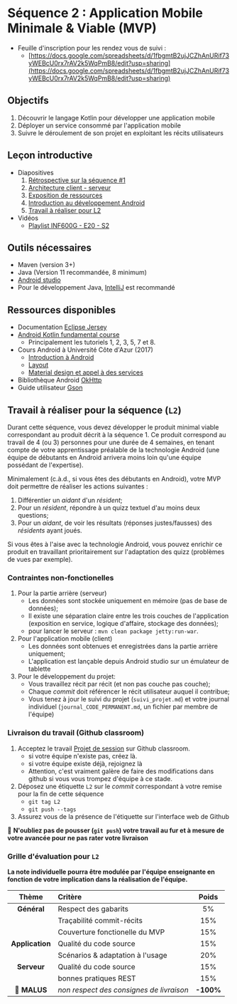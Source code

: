 # Séquence 2 : Application Mobile Minimale & Viable (MVP)

* Feuille d'inscription pour les rendez vous de suivi : 
    - [https://docs.google.com/spreadsheets/d/1fbgmtB2ujJCZhAnURif73yWEBcU0rx7rAV2k5WqPmB8/edit?usp=sharing](https://docs.google.com/spreadsheets/d/1fbgmtB2ujJCZhAnURif73yWEBcU0rx7rAV2k5WqPmB8/edit?usp=sharing) 

## Objectifs

  1. Découvrir le langage Kotlin pour développer une application mobile
  2. Déployer un service consommé par l'application mobile
  4. Suivre le déroulement de son projet en exploitant les récits utilisateurs

## Leçon introductive


- Diapositives
    1. [Rétrospective sur la séquence #1](./seq2/Seq2_Part1.pdf)
    2. [Architecture client - serveur](./seq2/Seq2_Part2.pdf)
    3. [Exposition de ressources](./seq2/Seq2_Part3.pdf)
    4. [Introduction au développement Android](./seq2/Seq2_Part4.pdf)
    5. [Travail à réaliser pour L2](./seq2/Seq2_Part5.pdf)
- Vidéos
    - [Playlist INF600G - E20 - S2](https://www.youtube.com/playlist?list=PLpni-AW3kOU6cqO9rA57oKkO5mQayT1kR)

## Outils nécessaires

  - Maven (version 3+)
  - Java (Version 11 recommandée, 8 minimum)
  - [Android studio](https://developer.android.com/studio/)
  - Pour le développement Java, [IntelliJ](https://www.jetbrains.com/fr-fr/idea/download/) est recommandé

## Ressources disponibles

- Documentation [Eclipse Jersey](https://eclipse-ee4j.github.io/jersey.github.io/documentation/latest/index.html)
- [Android Kotlin fundamental course](https://codelabs.developers.google.com/android-kotlin-fundamentals/)
    - Principalement les tutoriels 1, 2, 3, 5, 7 et 8.
- Cours Android à Université Côte d'Azur (2017)
    - [Introduction à Android](./seq2/uca_android_1.pdf)
    - [Layout](./seq2/uca_android_2.pdf)
    - [Material design et appel à des services](./seq2/uca_android_3.pdf)
- Bibliothèque Android [OkHttp](https://github.com/square/okhttp)
- Guide utilisateur [Gson](https://github.com/google/gson/blob/master/UserGuide.md)



## Travail à réaliser pour la séquence (`L2`)

Durant cette séquence, vous devez développer le produit minimal viable correspondant au produit décrit à la séquence 1. Ce produit correspond au travail de 4 (ou 3) personnes pour une durée de 4 semaines, en tenant compte de votre apprentissage préalable de la technologie Android (une équipe de débutants en Android arrivera moins loin qu'une équipe possédant de l'expertise).

Minimalement (c.à.d., si vous êtes des débutants en Android), votre MVP doit permettre de réaliser les actions suivantes :

1. Différentier un _aidant_ d'un _résident_;
2. Pour un _résident_, répondre à un quizz textuel d'au moins deux questions;
3. Pour un _aidant_, de voir les résultats (réponses justes/fausses) des _résidents_ ayant joués.

Si vous êtes à l'aise avec la technologie Android, vous pouvez enrichir ce produit en travaillant prioritairement sur l'adaptation des quizz (problèmes de vues par exemple).


### Contraintes non-fonctionelles

1. Pour la partie arrière (serveur)
    - Les données sont stockée uniquement en mémoire (pas de base de données);
    - Il existe une séparation claire entre les trois couches de l'application (exposition en service, logique d'affaire, stockage des données);
    - pour lancer le serveur : `mvn clean package jetty:run-war`.
2. Pour l'application mobile (client)
    - Les données sont obtenues et enregistrées dans la partie arrière uniquement;
    - L'application est lançable depuis Android studio sur un émulateur de tablette
3. Pour le développement du projet:
    - Vous travaillez récit par récit (et non pas couche pas couche);
    - Chaque _commit_ doit référencer le récit utilisateur auquel il contribue;
    - Vous tenez à jour le suivi du projet (`suivi_projet.md`) et votre journal individuel (`journal_CODE_PERMANENT.md`, un fichier par membre de l'équipe)


### Livraison du travail (Github classroom)

1. Acceptez le travail [Projet de session](https://classroom.github.com/g/BfPOer2u) sur Github classroom.
    - si votre équipe n'existe pas, créez là.
    - si votre équipe existe déjà, rejoignez là
    - Attention, c'est vraiment galère de faire des modifications dans github si vous vous trompez d'équipe à ce stade.
2. Déposez une étiquette `L2` sur le _commit_ correspondant à votre remise pour la fin de cette séquence
    - `git tag L2`
    - `git push --tags`
3. Assurez vous de la présence de l'étiquette sur l'interface web de Github

:rotating_light: **N'oubliez pas de pousser (`git push`) votre travail au fur et à mesure de votre avancée pour ne pas rater votre livraison**

### Grille d'évaluation pour `L2`

**La note individuelle pourra être modulée par l'équipe enseignante en fonction de votre implication dans la réalisation de l'équipe.**

| Thème         | Critère                      | Poids |
| :---:         | :---                         | :---: |
| **Général**   | Respect des gabarits         | 5%    |
|               | Traçabilité commit-récits    | 15%   |
|               | Couverture fonctionelle du MVP | 15%   |
| **Application**  | Qualité du code source    | 15%   |
|               | Scénarios & adaptation à l'usage | 20%  
| **Serveur**   | Qualité du code source     | 15%   |
|               | bonnes pratiques REST      | 15%   |
| :rotating_light: **MALUS**     | _non respect des consignes de livraison_ | **-100%** |
